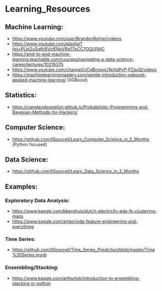 # Learning_Resources

## Machine Learning:
- https://www.youtube.com/user/BrandonRohrer/videos
- https://www.youtube.com/playlist?list=PLkt2uSq6rBVctENoVBg1TpCC7OQi31AlC
- https://end-to-end-machine-learning.teachable.com/courses/navigating-a-data-science-career/lectures/10219375
- https://www.youtube.com/channel/UCgBncpylJ1kiVaPyP-PZauQ/videos
- https://machinelearningmastery.com/gentle-introduction-xgboost-applied-machine-learning/ (XGBoost)

## Statistics:
- https://camdavidsonpilon.github.io/Probabilistic-Programming-and-Bayesian-Methods-for-Hackers/

## Computer Science:
- https://github.com/llSourcell/Learn_Computer_Science_in_5_Months (Python focused)

## Data Science:
- https://github.com/llSourcell/Learn_Data_Science_in_3_Months

## Examples:
### Exploratory Data Analysis:
- https://www.kaggle.com/bberghuis/dutch-electricity-eda-fs-clustering-maps
- https://www.kaggle.com/artgor/eda-feature-engineering-and-everything

### Time Series:
- https://github.com/llSourcell/Time_Series_Prediction/blob/master/Time%20Series.ipynb

### Ensembling/Stacking:
- https://www.kaggle.com/arthurtok/introduction-to-ensembling-stacking-in-python


